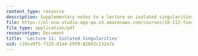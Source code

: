 ```yaml
---
content_type: resource
description: Supplementary notes to a lecture on isolated singularities.
file: https://ol-ocw-studio-app-qa.s3.amazonaws.com/courses/18-112-functions-of-a-complex-variable-fall-2008/c10ce9f5f125d1a429f882843c132a7e_lecture11.pdf
file_type: application/pdf
resourcetype: Document
title: 'Lecture 11: Isolated Singularities'
uid: c10ce9f5-f125-d1a4-29f8-82843c132a7e
---
```

